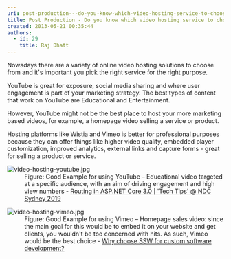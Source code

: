 ```yaml
---
uri: post-production---do-you-know-which-video-hosting-service-to-choose
title: Post Production - Do you know which video hosting service to choose?
created: 2013-05-21 00:35:44
authors:
  - id: 29
    title: Raj Dhatt
---
```





<span class='intro'> <p class="ssw15-rteElement-P">Nowadays there are a variety of online video hosting solutions to choose from and it's important you pick the right service for the right purpose.<br></p><p class="ssw15-rteElement-P">YouTube is great for exposure, social media sharing and where user engagement is part of your marketing strategy. The best types of content that work on YouTube are Educational and Entertainment.<br></p><p class="ssw15-rteElement-P">However, YouTube might not be the best place to host your more marketing based videos, for example, a homepage video selling a service or product.&#160;<br></p> </span>

<p>Hosting platforms like Wistia and Vimeo is better for professional purposes because they can offer things like higher video quality, embedded player customization, improved analytics, external links and capture forms - great for selling a product or service.</p><dl class="goodImage"><dt><img src="/PublishingImages/video-hosting-youtube.jpg" alt="video-hosting-youtube.jpg" /></dt><dd>Figure&#58; Good Example for using YouTube – Educational video targeted at a specific audience, with an aim of driving engagement and high view numbers -&#160;<a href="https&#58;//youtu.be/1fpIynISxnM" target="_blank">Routing in ASP.NET Core 3.0 | 'Tech Ti​ps' @ NDC Sydney 2019</a></dd></dl><dl class="goodImage"><dt><img src="/PublishingImages/video-hosting-vimeo.jpg" alt="video-hosting-vimeo.jpg" /></dt><dd>Figure&#58; Good Example for using Vimeo – Homepage sales video&#58; since the main goal for this would be to embed it on your website and&#160;get clients, you wouldn't be too concerned with hits. As such, Vimeo would be the best choice -&#160;<a href="https&#58;//vimeo.com/400817895" target="_blank">Why choose SSW for custom software development?</a><br>​<br><br></dd></dl>


